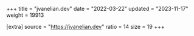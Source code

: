 +++
title = "jvanelian.dev"
date = "2022-03-22"
updated = "2023-11-17"
weight = 19913

[extra]
source = "https://jvanelian.dev"
ratio = 14
size = 19
+++
